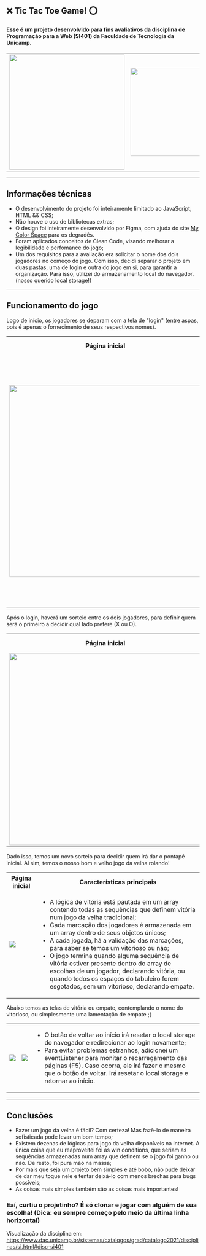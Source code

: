 ## :x: Tic Tac Toe Game! :o:

#### Esse é um projeto desenvolvido para fins avaliativos da disciplina de Programação para a Web (SI401) da Faculdade de Tecnologia da Unicamp.

<table>
  <tr>
    <td valign="center"><img src="https://user-images.githubusercontent.com/80481752/186550774-2bd51b6f-7228-4c18-9d53-fcf7cf718dfc.png" width="300px"/></td>
    <td valign="center"><img src="https://user-images.githubusercontent.com/80481752/196574960-473b0260-7d30-43d5-98f4-99639ae9b59a.png" width="230px"/></td>
  </tr>
</table>

----------

## Informações técnicas 

- O desenvolvimento do projeto foi inteiramente limitado ao JavaScript, HTML && CSS;
- Não houve o uso de bibliotecas extras;
- O design foi inteiramente desenvolvido por Figma, com ajuda do site [My Color Space](https://mycolor.space/gradient) para os degradês.
- Foram aplicados conceitos de Clean Code, visando melhorar a legibilidade e perfomance do jogo;
- Um dos requisitos para a avaliação era solicitar o nome dos dois jogadores no começo do jogo. Com isso, decidi separar o projeto em duas pastas, uma de login e outra do jogo em si, para garantir a organização. Para isso, utilizei do armazenamento local do navegador. (nosso querido local storage!)
----------

## Funcionamento do jogo

<p>Logo de início, os jogadores se deparam com a tela de "login" (entre aspas, pois é apenas o fornecimento de seus respectivos nomes).</p>

<table>
  <tr>
    <th>
      Página inicial
    </th>
    <th>
      Características principais
    </th>
  </tr>
  <tr>
    <td>
      <img src="https://user-images.githubusercontent.com/80481752/196576126-805f1a72-4dba-4806-aee5-1582c5dcd041.png" width="500px">
    </td>
    <td>
      <ul>
        <li>
          Os campos são avaliados a cada alteração, através de um eventListener, para garantir que o botão de iniciar só seja habilitado com ambos os campos de nome               preenchidos;
        </li>
        <li>
          Ao submeter o form de login, ambos os nomes serão guardados no local storage do navegador, pois seram utilizados para identificação ao decorrer do jogo.
        </li>
      <ul>
    </td>
  </tr>
</table>
  
<p>Após o login, haverá um sorteio entre os dois jogadores, para definir quem será o primeiro a decidir qual lado prefere (X ou O).</p>
  
<table>
  <tr>
    <th>
      Página inicial
    </th>
    <th>
      Características principais
    </th>
  </tr>
  <tr>
    <td>
      <img src="https://user-images.githubusercontent.com/80481752/196577791-5498b953-9f6d-4adf-9885-18e66a83d671.png" width="500px">
    </td>
    <td>
      <ul>
        <li>
           Essa informação de escolha do lado, além do nome, estão sendo guardados em um objeto único para cada jogador;
        </li>
        <li>
          Esse objeto também hospedará as marcações no tabuleiro de cada jogador futuramente.
        </li>
      <ul>
    </td>
  </tr>
</table>
  
<p>Dado isso, temos um novo sorteio para decidir quem irá dar o pontapé inicial. Aí sim, temos o nosso bom e velho jogo da velha rolando!</p>
  
<table>
  <tr>
    <th>
      Página inicial
    </th>
    <th>
      Características principais
    </th>
  </tr>
  <tr>
    <td>
      <img src="https://user-images.githubusercontent.com/80481752/196578070-a8476c2a-006a-4b03-bca7-8abb61681c04.png">
    </td>
    <td>
      <ul>
        <li>
           A lógica de vitória está pautada em um array contendo todas as sequências que definem vitória num jogo da velha tradicional;
        </li>
        <li>
          Cada marcação dos jogadores é armazenada em um array dentro de seus objetos únicos;
        </li>
        <li>
           A cada jogada, há a validação das marcações, para saber se temos um vitorioso ou não;
        </li>
        <li>
          O jogo termina quando alguma sequência de vitória estiver presente dentro do array de escolhas de um jogador, declarando vitória, ou quando todos os espaços           do tabuleiro forem esgotados, sem um vitorioso, declarando empate.
        </li>
      <ul>
    </td>
  </tr>
</table>
  
<p>Abaixo temos as telas de vitória ou empate, contemplando o nome do vitorioso, ou simplesmente uma lamentação de empate ;(</p>

<table>
  <tr>
    <td valign="center">
      <img src="https://user-images.githubusercontent.com/80481752/196579040-4776a1e4-9d48-437f-8be3-022acfb43ade.png" width=""/>
    </td>
    <td valign="center">
      <img src="https://user-images.githubusercontent.com/80481752/196579178-d742ee09-1d17-471e-aaa8-ac5f0aa5b200.png" width=""/>
    </td>
    <td>
      <ul>
        <li>
           O botão de voltar ao início irá resetar o local storage do navegador e redirecionar ao login novamente;
        </li>
        <li>
          Para evitar problemas estranhos, adicionei um eventListener para monitar o recarregamento das páginas (F5). Caso ocorra, ele irá fazer o mesmo que o botão de           voltar. Irá resetar o local storage e retornar ao início.
        </li>
      <ul>
    </td>
  </tr>
</table>

----------
## Conclusões
  
- Fazer um jogo da velha é fácil? Com certeza! Mas fazê-lo de maneira sofisticada pode levar um bom tempo;
- Existem dezenas de lógicas para jogo da velha disponíveis na internet. A única coisa que eu reaproveitei foi as win conditions, que seriam as sequências armazenadas num array que definem se o jogo foi ganho ou não. De resto, foi pura mão na massa;
- Por mais que seja um projeto bem simples e até bobo, não pude deixar de dar meu toque nele e tentar deixá-lo com menos brechas para bugs possíveis;
- As coisas mais simples também são as coisas mais importantes!

### Eaí, curtiu o projetinho? É só clonar e jogar com alguém de sua escolha! (Dica: eu sempre começo pelo meio da última linha horizontal)





Visualização da disciplina em: https://www.dac.unicamp.br/sistemas/catalogos/grad/catalogo2021/disciplinas/si.html#disc-si401
